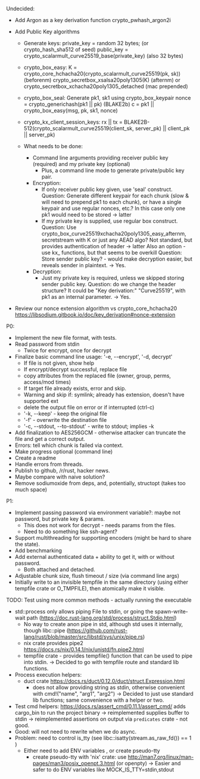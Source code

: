 Undecided:
 * Add Argon as a key derivation function crypto_pwhash_argon2i
 * Add Public Key algorithms
    * Generate keys: 
        private_key = random 32 bytes; (or crypto_hash_sha512 of seed)
        public_key = crypto_scalarmult_curve25519_base(private_key)  (also 32 bytes)
    * crypto_box_easy:
        K = crypto_core_hchacha20(crypto_scalarmult_curve25519(pk, sk))  (beforenm)
        crypto_secretbox_xsalsa20poly1305(K)  (afternm) or crypto_secretbox_xchacha20poly1305_detached (mac prepended)
    * crypto_box_seal:
        Generate pk1, sk1 using crypto_box_keypair
        nonce = crypto_generichash(pk1 || pk)   (BLAKE2b)
        c = pk1 || crypto_box_easy(msg, pk, sk1, nonce)
    * crypto_kx_client_session_keys:
        rx || tx = BLAKE2B-512(crypto_scalarmult_curve25519(client_sk, server_pk) || client_pk || server_pk)
        
    * What needs to be done:
      * Command line arguments providing receiver public key (required) and my private key (optional)
         * Plus, a command line mode to generate private/public key pair.
      * Encryption: 
         * If only receiver public key given, use 'seal' construct.
            Question: Generate different keypair for each chunk (slow & will need to prepend pk1 to each chunk), or 
                      have a single keypair and use regular nonces, etc.? In this case only one pk1 would need to be
                      stored -> latter
         * If my private key is supplied, use regular box construct.
            Question: Use crypto_box_curve25519xchacha20poly1305_easy_afternm, secretstream with K or just any AEAD algo? 
                      Not standard, but provides authentication of header -> latter
                      Also an option - use kx_ functions, but that seems to be overkill
            Question: Store sender public key? - would make decryption easier, but reveals sender in plaintext. -> Yes.
      * Decryption:
         * Just my private key is required, unless we skipped storing sender public key.
      Question: do we change the header structure? It could be "Key derivation:" "Curve25519", with pk1 as an internal
                parameter. -> Yes.
   
 * Review our nonce extension algorithm vs crypto_core_hchacha20 https://libsodium.gitbook.io/doc/key_derivation#nonce-extension


P0:
 * Implement the new file format, with tests.
 * Read password from stdin
   * Twice for encrypt, once for decrypt
 * Finalize basic command line usage: '-e, --encrypt', '-d, decrypt' 
    * If file is not given, show help
    * If encrypt/decrypt successful, replace file 
    *   copy attributes from the replaced file (owner, group, perms, access/mod times)
    * If target file already exists, error and skip.
    * Warning and skip if: symlink; already has extension, doesn't have supported ext
    * delete the output file on error or if interrupted (ctrl-c)
    * '-k, --keep' - keep the original file
    * '-f' - overwrite the destination file
    * '-c, --stdout, --to-stdout' - write to stdout; implies -k
 * Add finalization to AES256GCM - otherwise attacker can truncate the file and get a correct output.
 * Errors: tell which chunk is failed via context.
 * Make progress optional (command line)
 * Create a readme
 * Handle errors from threads.
 * Publish to github, /r/rust, hacker news.
 * Maybe compare with naive solution?
 * Remove sodiumoxide from deps, and, potentially, structopt (takes too much space)
 
P1:
 * Implement passing password via environment variable?: maybe not password, but private key & params.
    * This does not work for decrypt - needs params from the files.
    * Need to do something like ssh-agent? 
 * Support multithreading for supporting encoders (might be hard to share the state).
 * Add benchmarking
 * Add external authenticated data + ability to get it, with or without password.
   * Both attached and detached.
 * Adjustable chunk size, flush timeout / size (via command line args)
 * Initially write to an invisible tempfile in the same directory (using either tempfile crate or O_TMPFILE), then
   atomically make it visible.


TODO: Test using more common methods - actually running the executable
 * std::process only allows piping File to stdin, or going the spawn-write-wait path
   (https://doc.rust-lang.org/std/process/struct.Stdio.html)
   * No way to create anon pipe in std, although std uses it internally, though libc::pipe
     (https://github.com/rust-lang/rust/blob/master/src/libstd/sys/unix/pipe.rs)
   * nix crate provides pipe2 https://docs.rs/nix/0.14.1/nix/unistd/fn.pipe2.html
   * tempfile crate - provides tempfile() function that can be used to pipe into stdin.
   -> Decided to go with tempfile route and standard lib functions.
 * Process execution helpers:
   * duct crate https://docs.rs/duct/0.12.0/duct/struct.Expression.html
     - does not allow providing string as stdin, otherwise convenient with cmd!("name", "arg1", "arg2")
   -> Decided to just use standard lib functions; same convenience with a helper or two.
 * Test cmd helpers:
   https://docs.rs/assert_cmd/0.11.1/assert_cmd/
     adds cargo_bin to run the project binary -> reimplemented
     supplies buffer to stdin -> reimplemented
     assertions on output via `predicates` crate - not good. 
 * Good: will not need to rewrite when we do async.
 * Problem: need to control is_tty (see libc::isatty(stream.as_raw_fd()) == 1 )
   * Either need to add ENV variables , or create pseudo-tty
     * create pseudo-tty with 'nix' crate: use http://man7.org/linux/man-pages/man3/posix_openpt.3.html  (or openpty)
     -> Easier and safer to do ENV variables like MOCK_IS_TTY=stdin,stdout  
